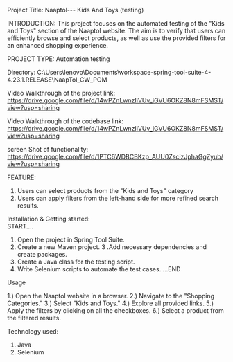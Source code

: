 Project Title: Naaptol--- Kids And Toys (testing)

INTRODUCTION: This project focuses on the automated testing of the "Kids and Toys" section of the Naaptol website. The aim is to verify that users can efficiently browse and select products, as well as use the provided filters for an enhanced shopping experience.

PROJECT TYPE: Automation  testing

Directory: C:\Users\lenovo\Documents\workspace-spring-tool-suite-4-4.23.1.RELEASE\NaapTol_CW_POM

Video Walkthrough of the project link: https://drive.google.com/file/d/14wPZnLwnzIiVUv_iGVU6OKZ8N8mFSMST/view?usp=sharing

Video Walkthrough of the codebase link: https://drive.google.com/file/d/14wPZnLwnzIiVUv_iGVU6OKZ8N8mFSMST/view?usp=sharing

screen Shot of functionality: https://drive.google.com/file/d/1PTC6WDBCBKzp_AUU0ZscizJphaGgZyub/view?usp=sharing


FEATURE:
 1. Users can select products from the "Kids and Toys" category
 2. Users can apply filters from the left-hand side for more refined search results.


Installation & Getting started:  
START....
1. Open the project in Spring Tool Suite.
2. Create a new Maven project.
3 .Add necessary dependencies and create packages.
4. Create a Java class for the testing script.
5. Write Selenium scripts to automate the test cases.
...END



Usage

1.) Open the Naaptol website in a browser.
2.) Navigate to the "Shopping Categories."
3.) Select "Kids and Toys."
4.) Explore all provided links.
5.) Apply the filters by clicking on all the checkboxes.
6.) Select a product from the filtered results.


Technology used:
1. Java
2. Selenium


